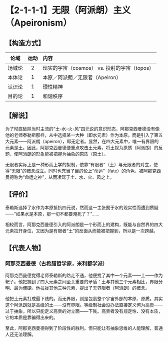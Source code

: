 # 【2-1-1-1】无限（阿派朗）主义（Apeironism）

## 【构造方式】

|  论域  | 运动 | 内容                                         |
| :----: | :--: | :------------------------------------------- |
| 场域论 |  2   | 现实的宇宙（cosmos） vs. 投射的宇宙（topos） |
| 本体论 |  1   | 本原／阿派朗／无限者（Apeiron）              |
| 认识论 |  1   | 理性精神                                     |
| 目的论 |  1   | 和谐秩序                                     |

## 【解说】

为了彻底破除当时主流的“土-水-火-风”四元说的意识形态，阿那克西曼德没有像他的老师泰勒斯那样，从中选择某一大种（即水元素）作为本原。而是引入了第五大元素——阿派朗（apeiron），即无定者。显然，在四大元素中，唯一有界限的元素是土。因此，阿那克西曼德便重点攻击土元素，将土视为原质（阿派朗）的反题，使阿派朗的形象能被把握为抽象的原质（原土）。

无限者实际上是一种形而上学的拟制，依靠“有限者”（土）与无限者的对立，使得“无限”的概念成立。同时也充当了目的论上“命运”（fate）的角色，被阿那克西曼德称为“命运之神”，从而凌驾于土、水、火、风之上。

## 【评价】

泰勒斯选择了水作为本原抵抗四元说，然而这一主张囿于水的现实性而遭到质疑——“如果水是本原，那一切不都要淹死了？”……

相较而言，阿那克西曼德引入的阿派朗是一个形而上的建构，既能与自然界的四大元素拉开身位，又因为是有限者“土”的反面从而能被把握到，所以是一次跨越。

## 【代表人物】

### 阿那克西曼德（古希腊哲学家，米利都学派）

阿那克西曼德觉得老师泰勒斯的路走不通，他便找了其中一个元素——土——作为靶子。他把握到了四大元素之间至关重要的矛盾：土与其他三个元素相比，界限分明、最为僵硬。他拉拢其他三种元素，提出了无界限者（阿派朗）的概念。

他把土元素打成最下贱的。而无界限，则是包裹整个宇宙外部的本原、原质。其实这个阿派朗就是高级的土——没有界限。等级制社会没办法直接定义何为高贵——过于抽象。所以只能定义高贵的对立面——下贱。高贵者没有规定性、没有本质，它的本质是靠骗得出来的。

至此，阿那克西曼德得到了阶段性的胜利。但只能让有抽象思维的人能理解，普通人还无法理解。
